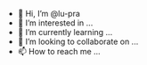 - 👋 Hi, I’m @lu-pra
- 👀 I’m interested in ...
- 🌱 I’m currently learning ...
- 💞️ I’m looking to collaborate on ...
- 📫 How to reach me ...

<!---
lu-pra/lu-pra is a ✨ special ✨ repository because its `README.md` (this file) appears on your GitHub profile.
You can click the Preview link to take a look at your changes.
--->
